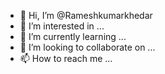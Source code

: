 - 👋 Hi, I’m @Rameshkumarkhedar
- 👀 I’m interested in ...
- 🌱 I’m currently learning ...
- 💞️ I’m looking to collaborate on ...
- 📫 How to reach me ...

<!---
Rameshkumarkhedar/Rameshkumarkhedar is a ✨ special ✨ repository because its `README.md` (this file) appears on your GitHub profile.
You can click the Preview link to take a look at your changes.
--->
